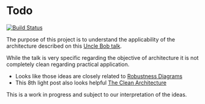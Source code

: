 Todo
====
[![Build Status](https://travis-ci.org/HodorPericles/todo.svg?branch=master)](https://travis-ci.org/HodorPericles/todo)

The purpose of this project is to understand the applicability of the architecture described on this [Uncle Bob talk](http://www.confreaks.com/videos/759-rubymidwest2011-keynote-architecture-the-lost-years).

While the talk is very specific regarding the objective of architecture it is not completely clean regarding practical application.

* Looks like those ideas are closely related to [Robustness Diagrams](http://www.agilemodeling.com/artifacts/robustnessDiagram.htm)
* This 8th light post also looks helpful [The Clean Architecture](http://blog.8thlight.com/uncle-bob/2012/08/13/the-clean-architecture.html)

This is a work in progress and subject to our interpretation of the ideas.